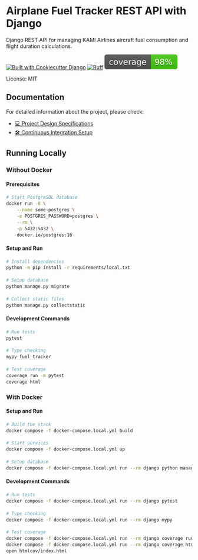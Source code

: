 # Airplane Fuel Tracker REST API with Django

Django REST API for managing KAMI Airlines aircraft fuel
consumption and flight duration calculations.

[![Built with Cookiecutter Django](https://img.shields.io/badge/built%20with-Cookiecutter%20Django-ff69b4.svg?logo=cookiecutter)](https://github.com/cookiecutter/cookiecutter-django/)
[![Ruff](https://img.shields.io/endpoint?url=https://raw.githubusercontent.com/astral-sh/ruff/main/assets/badge/v2.json)](https://github.com/astral-sh/ruff)
![coverage badge](./coverage.svg)

License: MIT

## Documentation

For detailed information about the project, please check:

- [💻 Project Design Specifications](docs/project-design-specifications.md)
- [🛠️ Continuous Integration Setup](docs/continuous-integration.md)

## Running Locally

### Without Docker

#### Prerequisites

```bash
# Start PostgreSQL database
docker run -d \
    --name some-postgres \
    -e POSTGRES_PASSWORD=postgres \
    --rm \
    -p 5432:5432 \
    docker.io/postgres:16
```

#### Setup and Run

```bash
# Install dependencies
python -m pip install -r requirements/local.txt

# Setup database
python manage.py migrate

# Collect static files
python manage.py collectstatic
```

#### Development Commands

```bash
# Run tests
pytest

# Type checking
mypy fuel_tracker

# Test coverage
coverage run -m pytest
coverage html
```

### With Docker

#### Setup and Run

```bash
# Build the stack
docker compose -f docker-compose.local.yml build

# Start services
docker compose -f docker-compose.local.yml up

# Setup database
docker compose -f docker-compose.local.yml run --rm django python manage.py migrate
```

#### Development Commands

```bash
# Run tests
docker compose -f docker-compose.local.yml run --rm django pytest

# Type checking
docker compose -f docker-compose.local.yml run --rm django mypy

# Test coverage
docker compose -f docker-compose.local.yml run --rm django coverage run -m pytest
docker compose -f docker-compose.local.yml run --rm django coverage html
open htmlcov/index.html

```
